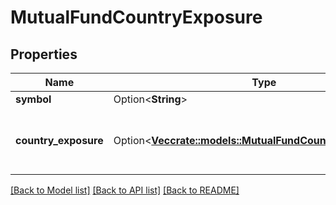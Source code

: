 # MutualFundCountryExposure

## Properties

Name | Type | Description | Notes
------------ | ------------- | ------------- | -------------
**symbol** | Option<**String**> | Symbol. | [optional]
**country_exposure** | Option<[**Vec<crate::models::MutualFundCountryExposureData>**](MutualFundCountryExposureData.md)> | Array of countries and and exposure levels. | [optional]

[[Back to Model list]](../README.md#documentation-for-models) [[Back to API list]](../README.md#documentation-for-api-endpoints) [[Back to README]](../README.md)


